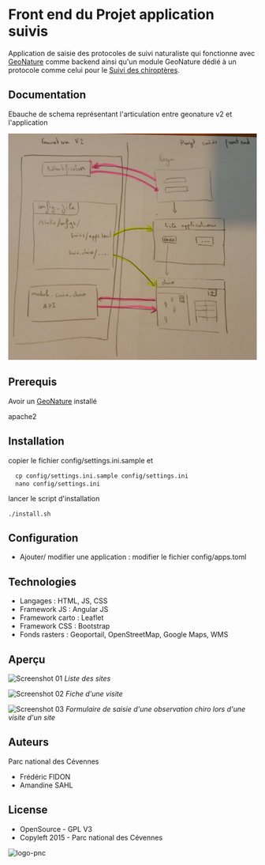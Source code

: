 # Front end du Projet application suivis

Application de saisie des protocoles de suivi naturaliste qui fonctionne avec [GeoNature](https://github.com/PnX-SI/GeoNature) comme backend ainsi qu'un module GeoNature dédié à un protocole comme celui pour le [Suivi des chiroptères](https://github.com/PnCevennes/gn_module_suivi_chiro).


Documentation
------------
Ebauche de schema représentant l'articulation entre geonature v2 et l'application

![architecture](docs/20150909_172711.jpg)

Prerequis
---------
Avoir un [GeoNature](https://github.com/PnX-SI/GeoNature)  installé

apache2

Installation
------------

copier le fichier config/settings.ini.sample et 

```
  cp config/settings.ini.sample config/settings.ini
  nano config/settings.ini
```

lancer le script d'installation

```
./install.sh

```


Configuration
-------------

* Ajouter/ modifier une application : modifier le fichier config/apps.toml


Technologies
------------

- Langages : HTML, JS, CSS
- Framework JS : Angular JS
- Framework carto : Leaflet
- Framework CSS : Bootstrap
- Fonds rasters : Geoportail, OpenStreetMap, Google Maps, WMS


Aperçu
------

![Screenshot 01](http://geonature.fr/img/screenshot_chiro_01.jpg)
*Liste des sites*

![Screenshot 02](http://geonature.fr/img/screenshot_chiro_02.jpg)
*Fiche d'une visite*

![Screenshot 03](http://geonature.fr/img/screenshot_chiro_03.jpg)
*Formulaire de saisie d'une observation chiro lors d'une visite d'un site*


Auteurs
-------

Parc national des Cévennes

* Frédéric FIDON
* Amandine SAHL


License
-------

* OpenSource - GPL V3
* Copyleft 2015 - Parc national des Cévennes

![logo-pnc](http://geonature.fr/img/logo-pnc.jpg)

